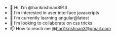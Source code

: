 - 👋 Hi, I’m @harikrishnan8913
- 👀 I’m interested in user interface javascripts
- 🌱 I’m currently learning angular@latest
- 💞️ I’m looking to collaborate on css tricks
- 📫 How to reach me @hari1krishnan3@gmail.com

<!---
harikrishnan8913/harikrishnan8913 is a ✨ special ✨ repository because its `README.md` (this file) appears on your GitHub profile.
You can click the Preview link to take a look at your changes.
--->
